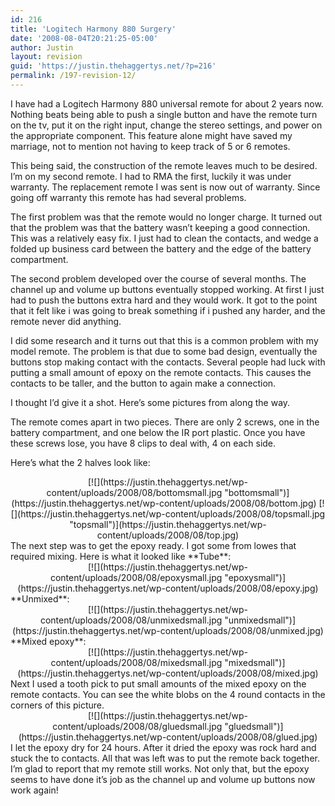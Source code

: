 ```yaml
---
id: 216
title: 'Logitech Harmony 880 Surgery'
date: '2008-08-04T20:21:25-05:00'
author: Justin
layout: revision
guid: 'https://justin.thehaggertys.net/?p=216'
permalink: /197-revision-12/
---
```


I have had a Logitech Harmony 880 universal remote for about 2 years now. Nothing beats being able to push a single button and have the remote turn on the tv, put it on the right input, change the stereo settings, and power on the appropriate component. This feature alone might have saved my marriage, not to mention not having to keep track of 5 or 6 remotes.

This being said, the construction of the remote leaves much to be desired. I’m on my second remote. I had to RMA the first, luckily it was under warranty. The replacement remote I was sent is now out of warranty. Since going off warranty this remote has had several problems.

The first problem was that the remote would no longer charge. It turned out that the problem was that the battery wasn’t keeping a good connection. This was a relatively easy fix. I just had to clean the contacts, and wedge a folded up business card between the battery and the edge of the battery compartment.

The second problem developed over the course of several months. The channel up and volume up buttons eventually stopped working. At first I just had to push the buttons extra hard and they would work. It got to the point that it felt like i was going to break something if i pushed any harder, and the remote never did anything.

I did some research and it turns out that this is a common problem with my model remote. The problem is that due to some bad design, eventually the buttons stop making contact with the contacts. Several people had luck with putting a small amount of epoxy on the remote contacts. This causes the contacts to be taller, and the button to again make a connection.

I thought I’d give it a shot. Here’s some pictures from along the way.

The remote comes apart in two pieces. There are only 2 screws, one in the battery compartment, and one below the IR port plastic. Once you have these screws lose, you have 8 clips to deal with, 4 on each side.

Here’s what the 2 halves look like:

<center>  
[![](https://justin.thehaggertys.net/wp-content/uploads/2008/08/bottomsmall.jpg "bottomsmall")](https://justin.thehaggertys.net/wp-content/uploads/2008/08/bottom.jpg) [![](https://justin.thehaggertys.net/wp-content/uploads/2008/08/topsmall.jpg "topsmall")](https://justin.thehaggertys.net/wp-content/uploads/2008/08/top.jpg)  
</center>  
The next step was to get the epoxy ready. I got some from lowes that required mixing. Here is what it looked like **Tube**:

<center>  
[![](https://justin.thehaggertys.net/wp-content/uploads/2008/08/epoxysmall.jpg "epoxysmall")](https://justin.thehaggertys.net/wp-content/uploads/2008/08/epoxy.jpg)</center>**Unmixed**:

<center>  
[![](https://justin.thehaggertys.net/wp-content/uploads/2008/08/unmixedsmall.jpg "unmixedsmall")](https://justin.thehaggertys.net/wp-content/uploads/2008/08/unmixed.jpg)</center>**Mixed epoxy**:

<center>  
[![](https://justin.thehaggertys.net/wp-content/uploads/2008/08/mixedsmall.jpg "mixedsmall")](https://justin.thehaggertys.net/wp-content/uploads/2008/08/mixed.jpg)</center>Next I used a tooth pick to put small amounts of the mixed epoxy on the remote contacts. You can see the white blobs on the 4 round contacts in the corners of this picture.

<center>  
[![](https://justin.thehaggertys.net/wp-content/uploads/2008/08/gluedsmall.jpg "gluedsmall")](https://justin.thehaggertys.net/wp-content/uploads/2008/08/glued.jpg)</center>I let the epoxy dry for 24 hours. After it dried the epoxy was rock hard and stuck the to contacts. All that was left was to put the remote back together. I’m glad to report that my remote still works. Not only that, but the epoxy seems to have done it’s job as the channel up and volume up buttons now work again!